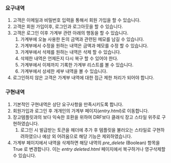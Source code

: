 ### 요구내역

1. 고객은 이메일과 비밀번호 입력을 통해서 회원 가입을 할 수 있습니다.
2. 고객은 회원 가입이후, 로그인과 로그아웃을 할 수 있습니다.
3. 고객은 로그인 이후 가계부 관련 아래의 행동을 할 수 있습니다.
   1. 가계부에 오늘 사용한 돈의 금액과 관련된 메모를 남길 수 있습니다.
   2. 가계부에서 수정을 원하는 내역은 금액과 메모를 수정 할 수 있습니다.
   3. 가계부에서 삭제를 원하는 내역은 삭제 할 수 있습니다.
   4. 삭제한 내역은 언제든지 다시 복구 할 수 있어야 한다.
   5. 가계부에서 이제까지 기록한 가계부 리스트를 볼 수 있습니다.
   6. 가계부에서 상세한 세부 내역을 볼 수 있습니다.
4. 로그인하지 않은 고객은 가계부 내역에 대한 접근 제한 처리가 되어야 합니다.



### 구현내역

1. 기본적인 구현내역은 상단 요구사항을 만족시키도록 합니다.
2. 회원가입과 로그인 후 개개인의 가계부 페이지(*entry.html*)로 이동합니다.
3. 장고템플릿과의 보다 익숙한 호환을 위하여 DRF보다 클래식 장고 스타일 위주로 구현하였습니다.
   1. 로그인 시 발급받는 토큰을 헤더에 추가 후 템플릿을 불러오는 스타일로 구현하려하였으나 예상 외 어려움으로 해당 기능은 제외하였습니다.
4. 가계부 페이지에서 내역을 삭제하면 해당 내역의 *pre_delete* (Boolean) 항목을 True 로 변경합니다. 이는 *entry deleted.html* 페이지에서 복구하거나 영구삭제할 수 있습니다.